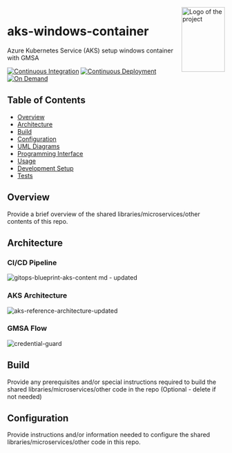 <img  src="./logo.svg"  alt="Logo of the project"  align="right"  style="max-width: 100%;width:100px;height:150px;">

# aks-windows-container

Azure Kubernetes Service (AKS) setup windows container with GMSA

[![Continuous Integration](https://github.com/srinivas-kujala/aks-windows-container/actions/workflows/continuousintegration.yml/badge.svg)](https://github.com/srinivas-kujala/aks-windows-container/actions/workflows/continuousintegration.yml)
[![Continuous Deployment](https://github.com/srinivas-kujala/aks-windows-container/actions/workflows/continuousdeployment.yml/badge.svg)](https://github.com/srinivas-kujala/aks-windows-container/actions/workflows/continuousdeployment.yml)
[![On Demand](https://github.com/srinivas-kujala/aks-windows-container/actions/workflows/ondemandbuild.yml/badge.svg)](https://github.com/srinivas-kujala/aks-windows-container/actions/workflows/ondemandbuild.yml)

## Table of Contents
- [Overview](#overview)
- [Architecture](#architecture)
- [Build](#build)
- [Configuration](#configuration)
- [UML Diagrams](#uml-diagrams)
- [Programming Interface](#programming-interface)
- [Usage](#usage)	
- [Development Setup](#development-setup)	
- [Tests](#tests)	

## Overview

Provide a brief overview of the shared libraries/microservices/other contents of this repo.

## Architecture

### CI/CD Pipeline
![gitops-blueprint-aks-content md - updated](https://github.com/srinivas-kujala/aks-windows-container/assets/79716837/29daeea4-9c1d-4a39-bd37-1651c6b0fdee)

### AKS Architecture
![aks-reference-architecture-updated](https://github.com/srinivas-kujala/aks-windows-container/assets/79716837/e2b1eea1-8767-4f7c-bab4-734e4eda90b9)

### GMSA Flow
![credential-guard](https://github.com/srinivas-kujala/aks-windows-container/assets/79716837/0c05d630-2266-4472-a391-9b0e132b4960)

## Build
Provide any prerequisites and/or special instructions required to build the shared libraries/microservices/other code in the repo (Optional - delete if not needed)

## Configuration
Provide instructions and/or information needed to configure the shared libraries/microservices/other code in this repo.
